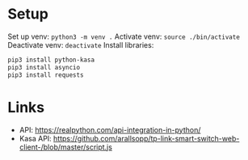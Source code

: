 # Setup
Set up venv:
`python3 -m venv .`
Activate venv:
`source ./bin/activate`
Deactivate venv:
`deactivate`
Install libraries:
```sh
pip3 install python-kasa
pip3 install asyncio
pip3 install requests
```

# Links
- API: https://realpython.com/api-integration-in-python/
- Kasa API: https://github.com/arallsopp/tp-link-smart-switch-web-client-/blob/master/script.js
